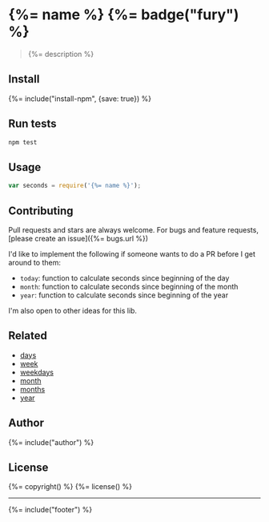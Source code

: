 # {%= name %} {%= badge("fury") %}

> {%= description %}

## Install
{%= include("install-npm", {save: true}) %}

## Run tests

```bash
npm test
```

## Usage

```js
var seconds = require('{%= name %}');
```

## Contributing
Pull requests and stars are always welcome. For bugs and feature requests, [please create an issue]({%= bugs.url %})

I'd like to implement the following if someone wants to do a PR before I get around to them:

 - `today`: function to calculate seconds since beginning of the day
 - `month`: function to calculate seconds since beginning of the month
 - `year`: function to calculate seconds since beginning of the year

I'm also open to other ideas for this lib.

## Related

- [days](https://github.com/jonschlinkert/days)
- [week](https://github.com/jonschlinkert/week)
- [weekdays](https://github.com/jonschlinkert/weekdays)
- [month](https://github.com/jonschlinkert/month)
- [months](https://github.com/jonschlinkert/months)
- [year](https://github.com/jonschlinkert/year)

## Author
{%= include("author") %}

## License
{%= copyright() %}
{%= license() %}

***

{%= include("footer") %}